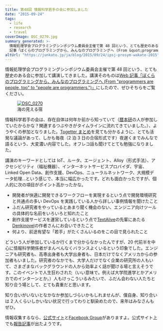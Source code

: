 ```yaml
---
title: 第48回 情報科学若手の会に参加しました
date: "2015-09-24"
tags:
  - life
  - research
  - travel
coverImage: DSC_0270.jpg
summary_generated: >-
  情報処理学会プログラミングシンポジウム委員会主催で第 48 回という、とても歴史のある会に参加して講演してきました。講演そのものはWeb
  記事「ぼくらのプログラミングから、みんなのプログラミングへ (From &quot;programmers are people, to...
altUrl: "https://junkato.jp/ja/blog/2015/09/24/ipsj-prosym-wakate-2015"
---
```


情報処理学会プログラミングシンポジウム委員会主催で第 48 回という、とても歴史のある会に参加して講演してきました。講演そのものは[Web 記事「ぼくらのプログラミングから、みんなのプログラミングへ (From "programmers are people, too" to "people are programmers.")」](https://junkato.jp/ja/talks/people-are-programmers/?p=1)にしたので、ぜひそちらをご覧ください。

<figure className="center">
  <a href="/images/DSC_0270.jpg"><img src="/images/DSC_0270-1024x576.jpg" alt="DSC_0270" /></a>
  <figcaption>海の見える宿</figcaption>
</figure>

情報科学若手の会は、存在自体は何年か前から知っていて（[暦本研](http://lab.rekimoto.org/)の人が参加していたからかな？関連するつぶやきがタイムラインに流れてきていました。）、ようやくの参加となりました。[Togetter まとめ](http://togetter.com/li/875554)を見ても分かるように、とても活発な議論があって、しかも毎夜（2 泊 3 日の合宿形式です）夜遅くまでみんなで語るという、大変濃い内容でした。オフレコ話も聞けてとても勉強になりました。

講演のキーワードとしては IoT、ルータ、エージェント、Alloy（形式手法）、アクセシビリティ（福祉機器）、インターネットサービスプロバイダ、宇宙、Linked Open Data、創作支援、DevOps、ニューラルネットワーク、大規模データ処理…という感じで、本当に幅広かったです。どれも面白かったですが、個人的に次の項目がポイント高かったかな。

- 開発者が快適に開発できるワークフローを実現するという点で開発環境研究と共通点の多い DevOps を実践している人から詳しい事例情報を聞けたこと
- ふだん研究者をやっているとあまり聞く機会のない、エンジニア向けツールの具体的な名前をいろいろと知れたこと
- 創作支援サービスを運営しているという点で[TextAlive](http://textalive.jp)の先輩にあたる[Denkinovel](http://denkinovel.com/)の作者さんにお会いできたこと
- 何より、前途有望な「若手」がたくさんいるのをこの目で見られたこと

どういう人が参加しているか行くまで分からなかったんですが、20 代前半を中心に情報科学関係者がまんべんなくバランスよくいるという印象でした。エンジニアも研究者も、高専出身者も大学出身者も、日本だけでなくアメリカからの参加者もいました。研究者のなかでも、大学人だけでなく企業の研究所の人もいて、さまざまなバックグラウンドの人から効率よく話が聞ける場と言えそうです。このイベントで人生狂わされた（いい意味で。例えば大学院進学とかアメリカでのインターンとか。）人もけっこういるみたいで、ふだん会わない人たちと知り合う場として、とても貴重だと思います。

知り合いがいないとなかなか参加しづらいかもしれませんが、僕自身、知り合いは 2 人くらいしかいない状況で行ってわりと馴染めたので、来年はみなさんもぜひ。

情報収集するなら、[公式サイト](http://wakate.org/)と[Facebook Group](https://www.facebook.com/groups/149141961845042/)がありますよ。公式サイト上でも[報告記事](http://wakate.org/2015/09/22/48threport/)が出たようです。
